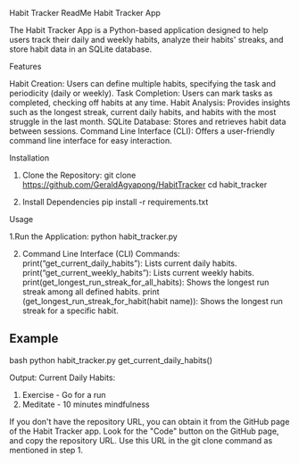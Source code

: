Habit Tracker ReadMe
Habit Tracker App

The Habit Tracker App is a Python-based application designed to help users track their daily and weekly habits, analyze their habits' streaks, and store habit data in an SQLite database.

Features

Habit Creation: Users can define multiple habits, specifying the task and periodicity (daily or weekly).
Task Completion: Users can mark tasks as completed, checking off habits at any time.
Habit Analysis: Provides insights such as the longest streak, current daily habits, and habits with the most struggle in the last month.
SQLite Database: Stores and retrieves habit data between sessions.
Command Line Interface (CLI): Offers a user-friendly command line interface for easy interaction.

Installation

1. Clone the Repository:
   git clone https://github.com/GeraldAgyapong/HabitTracker
   cd habit_tracker
   

2. Install Dependencies
   pip install -r requirements.txt

Usage

1.Run the Application:
   python habit_tracker.py

2. Command Line Interface (CLI) Commands:
   print(“get_current_daily_habits”): Lists current daily habits.
print(“get_current_weekly_habits”): Lists current weekly habits.
   print(get_longest_run_streak_for_all_habits): Shows the longest run streak among all defined habits.
   print (get_longest_run_streak_for_habit(habit name)): Shows the longest run streak for a specific habit.

## Example

bash
python habit_tracker.py get_current_daily_habits()

Output:
Current Daily Habits:
1. Exercise - Go for a run
2. Meditate - 10 minutes mindfulness


If you don't have the repository URL, you can obtain it from the GitHub page of the Habit Tracker app. Look for the "Code" button on the GitHub page, and copy the repository URL. Use this URL in the git clone command as mentioned in step 1.

